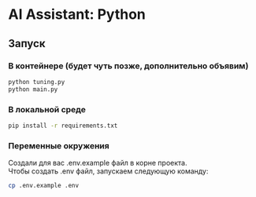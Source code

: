 # AI Assistant: Python

## Запуск

### В контейнере (будет чуть позже, дополнительно объявим)

```bash
python tuning.py
python main.py

```

### В локальной среде

```bash
pip install -r requirements.txt
```

### Переменные окружения

Создали для вас .env.example файл в корне проекта. \
Чтобы создать .env файл, запускаем следующую команду:

```bash
cp .env.example .env
